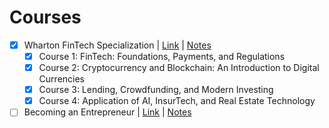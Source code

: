 # Courses

- [x] Wharton FinTech Specialization | [Link](https://www.coursera.org/specializations/wharton-fintech) | [Notes](https://docs.google.com/presentation/d/1Kh8I2iBrKqAPbc7XH-xolK7maTZEEtL6IHTh2IyCFXk/edit?usp=sharing)
    - [x] Course 1: FinTech: Foundations, Payments, and Regulations
    - [x] Course 2: Cryptocurrency and Blockchain: An Introduction to Digital Currencies
    - [x] Course 3: Lending, Crowdfunding, and Modern Investing
    - [x] Course 4: Application of AI, InsurTech, and Real Estate Technology
- [ ] Becoming an Entrepreneur | [Link](https://www.edx.org/course/becoming-an-entrepreneur?index=product&queryID=8ce10c19f7e405ec49cb7ef0c586bd6d&position=1) | [Notes](notes/business/becoming-an-entrepreneur.md)